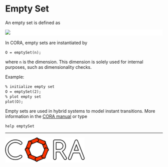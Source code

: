 # Empty Set

An empty set is defined as

<p style="background-color: white;">
<img src="https://latex.codecogs.com/svg.image?%5Cmathcal%7BO%7D:=%5Cemptyset."/>
</p>

<!--
for editor.codecogs.com: 
\mathcal{O} := \emptyset .
-->

In CORA, empty sets are instantiated by

    O = emptySet(n);

where ``n`` is the dimension.
This dimension is solely used for internal purposes, such as dimensionality checks.

Example:

    % initialize empty set
    O = emptySet(2);
    % plot empty set
    plot(O);

Empty sets are used in hybrid systems to model instant transitions.
More information in the <a target='_blank' href="https://tumcps.github.io/CORA/manual">CORA manual</a> or type

    help emptySet

<hr style="height: 1px;">

<img src="../../app/images/coraLogo_readme.svg"/>